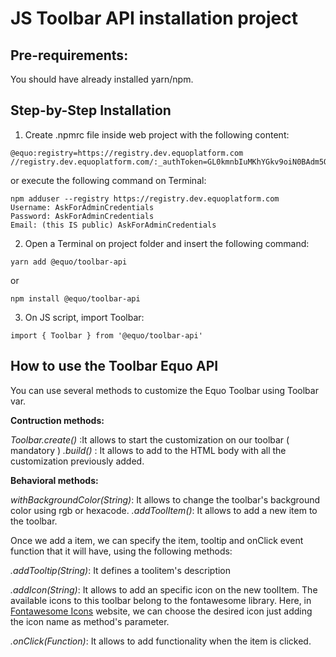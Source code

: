 # JS Toolbar API installation project

## Pre-requirements:
You should have already installed yarn/npm.

## Step-by-Step Installation

1. Create .npmrc file inside web project with the following content:

```
@equo:registry=https://registry.dev.equoplatform.com
//registry.dev.equoplatform.com/:_authToken=GL0kmnbIuMKhYGkv9oiN0BAdm5Q6ccNxn1uuKCTul14=
```


or execute the following command on Terminal:

```
npm adduser --registry https://registry.dev.equoplatform.com
Username: AskForAdminCredentials
Password: AskForAdminCredentials
Email: (this IS public) AskForAdminCredentials
```



2. Open a Terminal on project folder and insert the following command:
   
```
yarn add @equo/toolbar-api 
``` 
or 
```
npm install @equo/toolbar-api
```

3. On JS script, import Toolbar:

```
import { Toolbar } from '@equo/toolbar-api'
```


## How to use the Toolbar Equo API
 You can use several methods to customize the Equo Toolbar using Toolbar var.

**Contruction methods:**

*Toolbar.create()* :It allows to start the customization on our toolbar ( mandatory )
*.build()* : It allows to add to the HTML body with all the customization previously added.

**Behavioral methods:**

*withBackgroundColor(String)*: It allows to change the toolbar's background color using rgb or hexacode.
*.addToolItem()*: It allows to add a new item to the toolbar.


Once we add a item, we can specify the item, tooltip and onClick event function that it will have, using the following methods:

*.addTooltip(String)*: It defines a toolitem's description

*.addIcon(String)*: It allows to add an specific icon on the new toolItem. The available icons to this toolbar belong to the fontawesome library. Here, in [Fontawesome Icons](https://fontawesome.com/icons?d=gallery&s=regular,solid&m=free) website, we can choose the desired icon just adding the icon name as method's parameter.

*.onClick(Function)*: It allows to add functionality when the item is clicked. 

